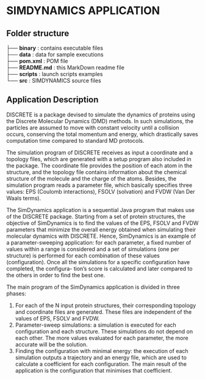 # SIMDYNAMICS APPLICATION

## Folder structure

├── **binary** : contains executable files  
├── **data** : data for sample executions  
├── **pom.xml** : POM file  
├── **README.md** : this MarkDown readme file  
├── **scripts** : launch scripts examples  
└── **src** : SIMDYNAMICS source files  

## Application Description

DISCRETE is a package devised to simulate the dynamics of proteins using the
Discrete Molecular Dynamics (DMD) methods.  In such simulations, the particles
are assumed to move with constant velocity until a collision occurs, conserving the
total momentum and energy, which drastically saves computation time compared to
standard MD protocols.

The  simulation  program  of  DISCRETE  receives  as  input  a  coordinate  and
a  topology  files,  which  are  generated  with  a  setup  program  also  included  in  the
package.  The coordinate file provides the position of each atom in the structure, and
the topology file contains information about the chemical structure of the molecule
and the charge of the atoms.  Besides,  the simulation program reads a parameter
file,  which  basically  specifies  three  values:   EPS  (Coulomb  interactions),  FSOLV
(solvation) and FVDW (Van Der Waals terms).

The SimDynamics application is a sequential Java program that makes use of the DISCRETE package.
Starting from a set of protein structures, the objective of SimDynamics is to find the
values of the EPS, FSOLV and FVDW parameters that minimize the overall energy
obtained when simulating their molecular dynamics with DISCRETE. Hence, SimDynamics is an example of a
parameter-sweeping application:  for each parameter, a fixed number of values within a range is considered
and a set of simulations (one per  structure)  is  performed  for  each  combination  of  these  values
(configuration). Once all the simulations for a specific configuration have completed, the configura-
tion’s score is calculated and later compared to the others in order to find the best
one.

The main program of the SimDynamics application is divided in three phases:
1.  For each of the N input protein structures,  their corresponding topology and
coordinate files are generated.  These files are independent of the values of EPS,
FSOLV and FVDW.
2.  Parameter-sweep  simulations:  a  simulation  is  executed  for  each  configuration
and each structure.  These simulations do not depend on each other.  The more
values evaluated for each parameter, the more accurate will be the solution.
3.  Finding the configuration with minimal energy: the execution of each simulation
outputs a trajectory and an energy file, which are used to calculate a coefficient
for each configuration.  The main result of the application is the configuration
that minimises that coefficient.

